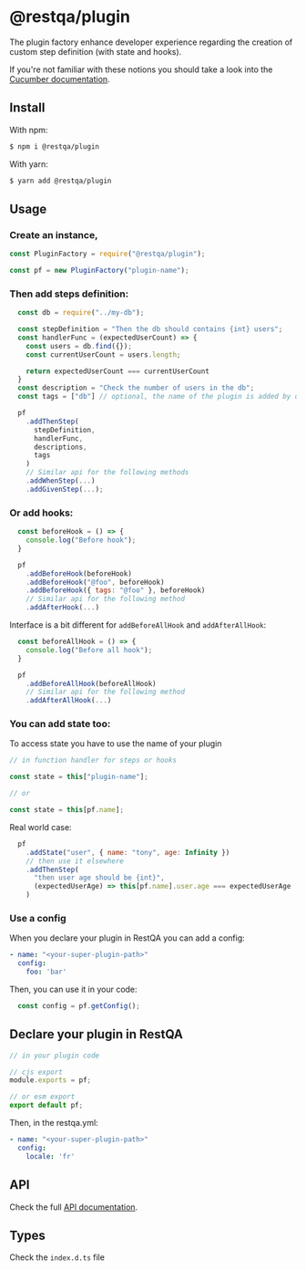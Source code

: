 # @restqa/plugin

The plugin factory enhance developer experience regarding the creation of custom step definition (with state and hooks).

If you're not familiar with these notions you should take a look into the [Cucumber documentation](https://cucumber.io/docs/cucumber/step-definitions/).

## Install

With npm:

```bash
$ npm i @restqa/plugin
```

With yarn:

```bash
$ yarn add @restqa/plugin
```

## Usage

### Create an instance,

```js
const PluginFactory = require("@restqa/plugin");

const pf = new PluginFactory("plugin-name");
```

### Then add steps definition:

```js
  const db = require("../my-db");

  const stepDefinition = "Then the db should contains {int} users";
  const handlerFunc = (expectedUserCount) => {
    const users = db.find({});
    const currentUserCount = users.length;

    return expectedUserCount === currentUserCount
  }
  const description = "Check the number of users in the db";
  const tags = ["db"] // optional, the name of the plugin is added by default

  pf
    .addThenStep(
      stepDefinition,
      handlerFunc,
      descriptions,
      tags
    )
    // Similar api for the following methods
    .addWhenStep(...)
    .addGivenStep(...);

```

### Or add hooks:

```js
  const beforeHook = () => {
    console.log("Before hook");
  }

  pf
    .addBeforeHook(beforeHook)
    .addBeforeHook("@foo", beforeHook)
    .addBeforeHook({ tags: "@foo" }, beforeHook)
    // Similar api for the following method
    .addAfterHook(...)
```

Interface is a bit different for `addBeforeAllHook` and `addAfterAllHook`:

```js
  const beforeAllHook = () => {
    console.log("Before all hook");
  }

  pf
    .addBeforeAllHook(beforeAllHook)
    // Similar api for the following method
    .addAfterAllHook(...)
```

### You can add state too:

To access state you have to use the name of your plugin
```js
// in function handler for steps or hooks

const state = this["plugin-name"];

// or

const state = this[pf.name];
```

Real world case:
```js
  pf
    .addState("user", { name: "tony", age: Infinity })
    // then use it elsewhere
    .addThenStep(
      "then user age should be {int}",
      (expectedUserAge) => this[pf.name].user.age === expectedUserAge
    )
```

### Use a config

When you declare your plugin in RestQA you can add a config: 

```yml
- name: "<your-super-plugin-path>"
  config:
    foo: 'bar'
```
Then, you can use it in your code:

```js
  const config = pf.getConfig();
```

## Declare your plugin in RestQA

```js
// in your plugin code

// cjs export
module.exports = pf;

// or esm export
export default pf;
```

Then, in the restqa.yml:

```yml
- name: "<your-super-plugin-path>"
  config:
    locale: 'fr'
```

## API

Check the full [API documentation](./API.md).

## Types

Check the `index.d.ts` file


